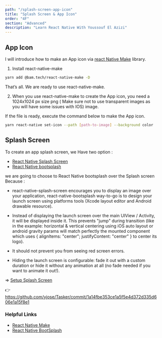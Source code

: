 ```yaml
---
path: "/splash-screen-app-icon"
title: "Splash Screen & App Icon"
order: "4F"
section: "Advanced"
description: "Learn React Native With Youssouf El Azizi"
---
```


## App Icon

I will introduce how to make an App icon via [react Native Make](https://github.com/bamlab/react-native-make) library.

1. Install react-native-make

```bash
yarn add @bam.tech/react-native-make -D
```

That’s all. We are ready to use react-native-make.

2. When you use react-native-make to create the App icon, you need a 1024x1024 px size png ( Make sure not to use transparent images as you will have some issues with IOS) image.

If the file is ready, execute the command below to make the App icon.

```bash
yarn react-native set-icon --path [path-to-image] --background color
```

## Splash Screen

To create an app splash screen, we Have two option :

- [React Native Splash Screen ](https://github.com/crazycodeboy/react-native-splash-screen)
- [React Native bootsplash](https://github.com/zoontek/react-native-bootsplash)

we are going to choose to React Native bootsplash over the Splash screen Because :

- react-native-splash-screen encourages you to display an image over your application, react-native-bootsplash way-to-go is to design your launch screen using platforms tools (Xcode layout editor and Android drawable resource).

- Instead of displaying the launch screen over the main UIView / Activity, it will be displayed inside it. This prevents "jump" during transition (like in the example: horizontal & vertical centering using iOS auto layout or android gravity params will match perfectly the mounted component which uses { alignItems: "center"; justifyContent: "center" } to center its logo).

- It should not prevent you from seeing red screen errors.

- Hiding the launch screen is configurable: fade it out with a custom duration or hide it without any animation at all (no fade needed if you want to animate it out!).

=> [Setup Splash Screen](https://github.com/zoontek/react-native-bootsplash#setup)

👉 https://github.com/yjose/Tasker/commit/1a14fbe353ce1a5f5e4d372d335d606e1a15f8e1

### Helpful Links

- [React Native Make](https://github.com/bamlab/react-native-make)
- [React Native BootSplash](https://github.com/zoontek/react-native-bootsplash#setup)
